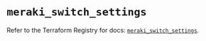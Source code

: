 # `meraki_switch_settings`

Refer to the Terraform Registry for docs: [`meraki_switch_settings`](https://registry.terraform.io/providers/ciscodevnet/meraki/1.7.1/docs/resources/switch_settings).
